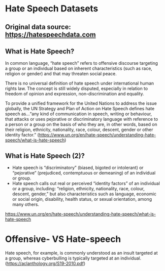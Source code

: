 # Hate Speech Datasets

## Original data source: https://hatespeechdata.com

## What is Hate Speech?

In common language, “hate speech” refers to offensive discourse targeting a group or an individual based on inherent characteristics (such as race, religion or gender) and that may threaten social peace.

There is no universal definition of hate speech under international human rights law. The concept is still widely disputed, especially in relation to freedom of opinion and expression, non-discrimination and equality.

To provide a unified framework for the United Nations to address the issue globally, the UN Strategy and Plan of Action on Hate Speech defines hate speech as…“any kind of communication in speech, writing or behaviour, that attacks or uses pejorative or discriminatory language with reference to a person or a group on the basis of who they are, in other words, based on their religion, ethnicity, nationality, race, colour, descent, gender or other identity factor.” (https://www.un.org/en/hate-speech/understanding-hate-speech/what-is-hate-speech)

## What is Hate Speech (2)?
- Hate speech is “discriminatory” (biased, bigoted or intolerant) or “pejorative” (prejudiced, contemptuous or demeaning) of an individual or group.
-  Hate speech calls out real or perceived “identity factors” of an individual or a group, including: “religion, ethnicity, nationality, race, colour, descent, gender,” but also characteristics such as language, economic or social origin, disability, health status, or sexual orientation, among many others.
  
https://www.un.org/en/hate-speech/understanding-hate-speech/what-is-hate-speech

# Offensive- VS Hate-speech
Hate speech, for example, is commonly understood as an insult targeted at a group, whereas cyberbulling is typically targeted at an individual. (https://aclanthology.org/S19-2010.pdf)